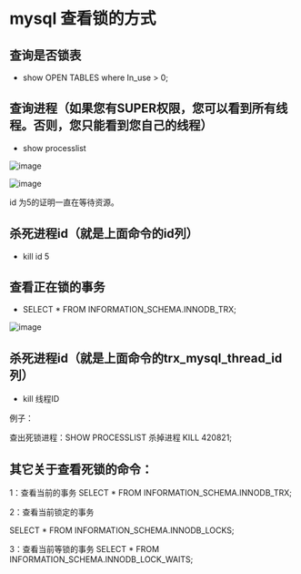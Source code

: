 # mysql 查看锁的方式

## 查询是否锁表

* show OPEN TABLES where In_use > 0;


## 查询进程（如果您有SUPER权限，您可以看到所有线程。否则，您只能看到您自己的线程）

* show processlist

![image](https://user-images.githubusercontent.com/64882640/190844047-8e654eb5-7e45-498c-81c0-8441336a95f5.png)


![image](https://user-images.githubusercontent.com/64882640/190844068-2e048a35-54ae-447f-a103-6dbfe1788055.png)

id 为5的证明一直在等待资源。

## 杀死进程id（就是上面命令的id列）

* kill id 5




## 查看正在锁的事务 

* SELECT * FROM INFORMATION_SCHEMA.INNODB_TRX;

![image](https://user-images.githubusercontent.com/64882640/190844124-eab2a802-c878-490f-bb35-2c4d3aa2e8f2.png)


## 杀死进程id（就是上面命令的trx_mysql_thread_id列）

* kill 线程ID


例子：

查出死锁进程：SHOW PROCESSLIST
杀掉进程          KILL 420821;

## 其它关于查看死锁的命令：

1：查看当前的事务
SELECT * FROM INFORMATION_SCHEMA.INNODB_TRX;

2：查看当前锁定的事务

SELECT * FROM INFORMATION_SCHEMA.INNODB_LOCKS;

3：查看当前等锁的事务
SELECT * FROM INFORMATION_SCHEMA.INNODB_LOCK_WAITS;
